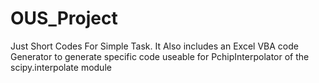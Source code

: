 # OUS_Project
Just Short Codes For Simple Task. It Also includes an Excel VBA code Generator to generate specific code useable for PchipInterpolator of the scipy.interpolate module
